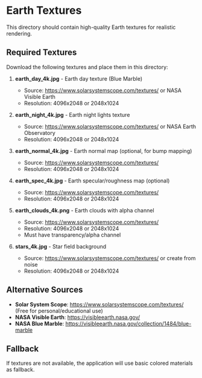 # Earth Textures

This directory should contain high-quality Earth textures for realistic rendering.

## Required Textures

Download the following textures and place them in this directory:

1. **earth_day_4k.jpg** - Earth day texture (Blue Marble)
   - Source: https://www.solarsystemscope.com/textures/ or NASA Visible Earth
   - Resolution: 4096x2048 or 2048x1024

2. **earth_night_4k.jpg** - Earth night lights texture
   - Source: https://www.solarsystemscope.com/textures/ or NASA Earth Observatory
   - Resolution: 4096x2048 or 2048x1024

3. **earth_normal_4k.jpg** - Earth normal map (optional, for bump mapping)
   - Source: https://www.solarsystemscope.com/textures/
   - Resolution: 4096x2048 or 2048x1024

4. **earth_spec_4k.jpg** - Earth specular/roughness map (optional)
   - Source: https://www.solarsystemscope.com/textures/
   - Resolution: 4096x2048 or 2048x1024

5. **earth_clouds_4k.png** - Earth clouds with alpha channel
   - Source: https://www.solarsystemscope.com/textures/
   - Resolution: 4096x2048 or 2048x1024
   - Must have transparency/alpha channel

6. **stars_4k.jpg** - Star field background
   - Source: https://www.solarsystemscope.com/textures/ or create from noise
   - Resolution: 4096x2048 or 2048x1024

## Alternative Sources

- **Solar System Scope**: https://www.solarsystemscope.com/textures/ (Free for personal/educational use)
- **NASA Visible Earth**: https://visibleearth.nasa.gov/
- **NASA Blue Marble**: https://visibleearth.nasa.gov/collection/1484/blue-marble

## Fallback

If textures are not available, the application will use basic colored materials as fallback.

